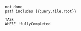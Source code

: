 
```tasks
not done
path includes {{query.file.root}}
```


```dataview
TASK 
WHERE !fullyCompleted
```
